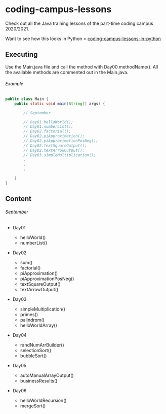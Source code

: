 # coding-campus-lessons
Check out all the Java training lessons of the part-time coding campus 2020/2021.

Want to see how this looks in Python > [coding-campus-lessons-in-python](https://github.com/tiveritz/coding-campus-lessons-in-python)

## Executing
Use the Main.java file and call the method with Day00.methodName(). All the available
methods are commented out in the Main.java.

###### Example
```java
public class Main {
    public static void main(String[] args) {

        // September

        // Day01.helloWorld();
        // Day01.numberList();
        // Day02.factorial();
        // Day02.piApproximation();
        // Day02.piApproximationPosNeg();
        // Day02.textSquareOutput();
        // Day02.textArrowOutput();
        // Day03.simpleMultiplication();
        .
        .
        .

    }
}

```

## Content

###### September
* Day01
  * helloWorld()
  * numberList()

* Day02
  * sum()
  * factorial()
  * piApproximation()
  * piApproximationPosNeg()
  * textSquareOutput()
  * textArrowOutput()

* Day03
  * simpleMultiplication()
  * primes()
  * palindrom()
  * helloWorldArray()

* Day04
  * randNumArrBuilder()
  * selectionSort()
  * bubbleSort()

* Day05
  * autoManualArrayOutput()
  * businessResults()

* Day06
  * helloWorldRecursion()
  * mergeSort()
